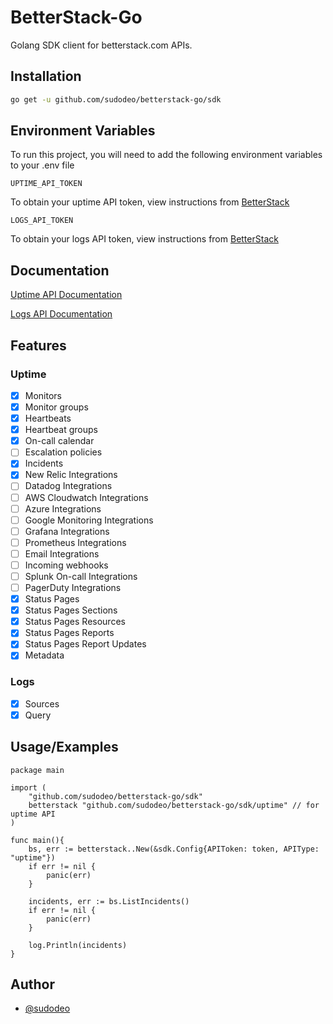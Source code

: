 # BetterStack-Go

Golang SDK client for betterstack.com APIs.

## Installation

```bash
go get -u github.com/sudodeo/betterstack-go/sdk
```

## Environment Variables

To run this project, you will need to add the following environment variables to your .env file

`UPTIME_API_TOKEN`

To obtain your uptime API token, view instructions from [BetterStack](https://betterstack.com/docs/uptime/api/getting-started-with-uptime-api/)

`LOGS_API_TOKEN`

To obtain your logs API token, view instructions from [BetterStack](https://betterstack.com/docs/logs/api/getting-started/)

## Documentation

[Uptime API Documentation](https://betterstack.com/docs/uptime/api/getting-started-with-uptime-api/)

[Logs API Documentation](https://betterstack.com/docs/logs/api/getting-started/)

## Features

### Uptime

- [x] Monitors
- [x] Monitor groups
- [x] Heartbeats
- [x] Heartbeat groups
- [x] On-call calendar
- [ ] Escalation policies
- [x] Incidents
- [x] New Relic Integrations
- [ ] Datadog Integrations
- [ ] AWS Cloudwatch Integrations
- [ ] Azure Integrations
- [ ] Google Monitoring Integrations
- [ ] Grafana Integrations
- [ ] Prometheus Integrations
- [ ] Email Integrations
- [ ] Incoming webhooks
- [ ] Splunk On-call Integrations
- [ ] PagerDuty Integrations
- [x] Status Pages
- [x] Status Pages Sections
- [x] Status Pages Resources
- [x] Status Pages Reports
- [x] Status Pages Report Updates
- [x] Metadata

### Logs

- [x] Sources
- [x] Query

## Usage/Examples

```golang
package main

import (
    "github.com/sudodeo/betterstack-go/sdk"
    betterstack "github.com/sudodeo/betterstack-go/sdk/uptime" // for uptime API
)

func main(){
    bs, err := betterstack..New(&sdk.Config{APIToken: token, APIType: "uptime"})
    if err != nil {
        panic(err)
    }

    incidents, err := bs.ListIncidents()
    if err != nil {
        panic(err)
    }

    log.Println(incidents)
}
```

## Author

- [@sudodeo](https://www.github.com/sudodeo)
